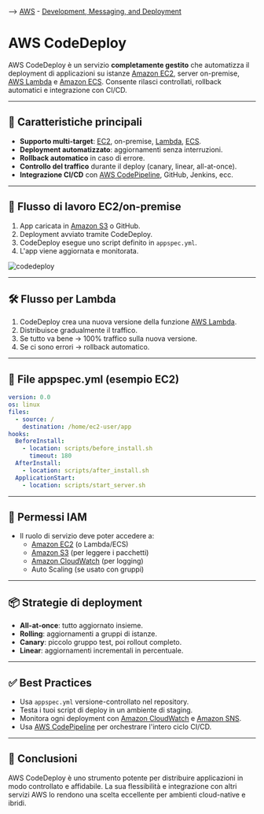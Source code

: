 --> [AWS](AWS.md)  -  [Development, Messaging, and Deployment](Development-Messaging-and-Deployment.md)
# AWS CodeDeploy

AWS CodeDeploy è un servizio **completamente gestito** che automatizza il deployment di applicazioni su istanze [Amazon EC2](Amazon-EC2.md), server on-premise, [AWS Lambda](AWS-Lambda.md) e [Amazon ECS](Amazon-ECS.md). Consente rilasci controllati, rollback automatici e integrazione con CI/CD.

---

## 🧩 Caratteristiche principali

- **Supporto multi-target**: [EC2](Amazon-EC2.md), on-premise, [Lambda](AWS-Lambda.md), [ECS](Amazon-ECS.md).
- **Deployment automatizzato**: aggiornamenti senza interruzioni.
- **Rollback automatico** in caso di errore.
- **Controllo del traffico** durante il deploy (canary, linear, all-at-once).
- **Integrazione CI/CD** con [AWS CodePipeline](AWS-CodePipeline.md), GitHub, Jenkins, ecc.

---

## 🚀 Flusso di lavoro EC2/on-premise

1. App caricata in [Amazon S3](Amazon-S3.md) o GitHub.
2. Deployment avviato tramite CodeDeploy.
3. CodeDeploy esegue uno script definito in `appspec.yml`.
4. L'app viene aggiornata e monitorata.

![codedeploy](codedeploy.jpg)

---

## 🛠️ Flusso per Lambda

1. CodeDeploy crea una nuova versione della funzione [AWS Lambda](AWS-Lambda.md).
2. Distribuisce gradualmente il traffico.
3. Se tutto va bene → 100% traffico sulla nuova versione.
4. Se ci sono errori → rollback automatico.

---

## 📝 File appspec.yml (esempio EC2)

```yaml
version: 0.0
os: linux
files:
  - source: /
    destination: /home/ec2-user/app
hooks:
  BeforeInstall:
    - location: scripts/before_install.sh
      timeout: 180
  AfterInstall:
    - location: scripts/after_install.sh
  ApplicationStart:
    - location: scripts/start_server.sh
```

---

## 🔐 Permessi IAM

- Il ruolo di servizio deve poter accedere a:
  - [Amazon EC2](Amazon-EC2.md) (o Lambda/ECS)
  - [Amazon S3](Amazon-S3.md) (per leggere i pacchetti)
  - [Amazon CloudWatch](Amazon-CloudWatch.md) (per logging)
  - Auto Scaling (se usato con gruppi)

---

## 📦 Strategie di deployment

- **All-at-once**: tutto aggiornato insieme.
- **Rolling**: aggiornamenti a gruppi di istanze.
- **Canary**: piccolo gruppo test, poi rollout completo.
- **Linear**: aggiornamenti incrementali in percentuale.

---

## ✅ Best Practices

- Usa `appspec.yml` versione-controllato nel repository.
- Testa i tuoi script di deploy in un ambiente di staging.
- Monitora ogni deployment con [Amazon CloudWatch](Amazon-CloudWatch.md) e [Amazon SNS](Amazon-SNS.md).
- Usa [AWS CodePipeline](AWS-CodePipeline.md) per orchestrare l'intero ciclo CI/CD.

---

## 📌 Conclusioni

AWS CodeDeploy è uno strumento potente per distribuire applicazioni in modo controllato e affidabile. La sua flessibilità e integrazione con altri servizi AWS lo rendono una scelta eccellente per ambienti cloud-native e ibridi.
